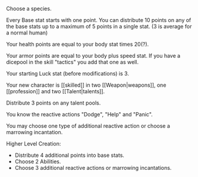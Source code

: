 Choose a species.

Every Base stat starts with one point. You can distribute 10 points on any of the base stats up to a maximum of 5 points in a single stat. (3 is average for a normal human)

Your health points are equal to your body stat times 20(?).

Your armor points are equal to your body plus speed stat. If you have a dicepool in the skill "tactics" you add that one as well.

Your starting Luck stat (before modifications) is 3.

Your new character is [[skilled]] in two [[Weapon|weapons]], one [[profession]] and two [[Talent|talents]].

Distribute 3 points on any talent pools.

You know the reactive actions "Dodge", "Help" and "Panic".

You may choose one type of additional reactive action or choose a marrowing incantation.

Higher Level Creation:
- Distribute 4 additional points into base stats.
- Choose 2 Abilities.
- Choose 3 additional reactive actions or marrowing incantations.